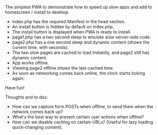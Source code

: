 The simplest PWA to demonstrate how to speed up slow apps and add to homescreen / install to desktop.

+ index.php has the required Manifest in the head section.
+ An install button is hidden by default on index.php.
+ The install button is displayed when PWA is ready to install.
+ page1.php has a two second sleep to emulate slow server-side code.
+ page2.php has a one second sleep and dynamic content (shows the current time, with seconds).
+ The two slow pages are cached to load instantly, and page2 still has dynamic content.
+ App works offline.
+ Viewing page2 offline shows the last-cached time.
+ As soon as networking comes back online, the clock starts ticking again. 

Have fun!

Thoughts and to dos:

+ How can we capture form POSTs when offline, to send them when the network comes back up?
+ What's the best way to prevent certain user actions when offline?
+ How can we disable caching on certain URLs? (Useful for lazy loading quick-changing content).